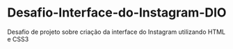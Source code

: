 # Desafio-Interface-do-Instagram-DIO
Desafio de projeto sobre criação da interface do Instagram utilizando HTML e CSS3
